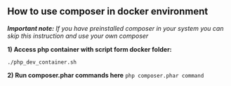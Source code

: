 **How to use composer in docker environment**
------------
***Important note:** If you have preinstalled composer in your system you can skip this instruction and use your own composer*

**1) Access php container with script form docker folder:**

`./php_dev_container.sh`

**2) Run composer.phar commands here**
`php composer.phar command`
